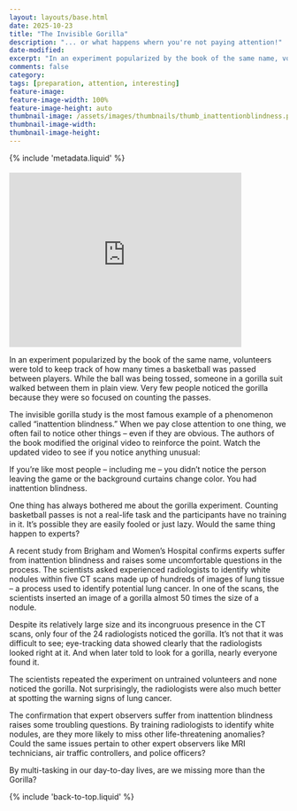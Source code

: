 ```yaml
---
layout: layouts/base.html
date: 2025-10-23
title: "The Invisible Gorilla"
description: "... or what happens whern you're not paying attention!"
date-modified:
excerpt: "In an experiment popularized by the book of the same name, volunteers were told to keep track of how many times a basketball was passed between players. While the ball was being tossed"
comments: false
category: 
tags: [preparation, attention, interesting]
feature-image: 
feature-image-width: 100%
feature-image-height: auto
thumbnail-image: /assets/images/thumbnails/thumb_inattentionblindness.png
thumbnail-image-width: 
thumbnail-image-height: 
---
```


{% include 'metadata.liquid' %}

<iframe class="float-start" style="margin-right: 8px; margin-top: 4px;" width="420" height="315" src="https://www.youtube.com/embed/IGQmdoK_ZfY?si=3Jb6_iFP94An-KsR" frameborder="0" allowfullscreen></iframe>

In an experiment popularized by the book of the same name, volunteers were told to keep track of how many times a basketball was passed between players. While the ball was being tossed, someone in a gorilla suit walked between them in plain view. Very few people noticed the gorilla because they were so focused on counting the passes.

The invisible gorilla study is the most famous example of a phenomenon called “inattention blindness.” When we pay close attention to one thing, we often fail to notice other things – even if they are obvious. The authors of the book modified the original video to reinforce the point. Watch the updated video to see if you notice anything unusual:

If you’re like most people – including me – you didn’t notice the person leaving the game or the background curtains change color. You had inattention blindness.

One thing has always bothered me about the gorilla experiment. Counting basketball passes is not a real-life task and the participants have no training in it. It’s possible they are easily fooled or just lazy. Would the same thing happen to experts?

A recent study from Brigham and Women’s Hospital confirms experts suffer from inattention blindness and raises some uncomfortable questions in the process. The scientists asked experienced radiologists to identify white nodules within five CT scans made up of hundreds of images of lung tissue – a process used to identify potential lung cancer. In one of the scans, the scientists inserted an image of a gorilla almost 50 times the size of a nodule.

Despite its relatively large size and its incongruous presence in the CT scans, only four of the 24 radiologists noticed the gorilla. It’s not that it was difficult to see; eye-tracking data showed clearly that the radiologists looked right at it. And when later told to look for a gorilla, nearly everyone found it.

The scientists repeated the experiment on untrained volunteers and none noticed the gorilla. Not surprisingly, the radiologists were also much better at spotting the warning signs of lung cancer.

The confirmation that expert observers suffer from inattention blindness raises some troubling questions. By training radiologists to identify white nodules, are they more likely to miss other life-threatening anomalies? Could the same issues pertain to other expert observers like MRI technicians, air traffic controllers, and police officers?

By multi-tasking in our day-to-day lives, are we missing more than the Gorilla?


{% include 'back-to-top.liquid' %}
